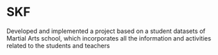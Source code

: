 # SKF
Developed and implemented a project based on a student datasets of Martial Arts school, which incorporates all the information and activities related to the students and teachers 
